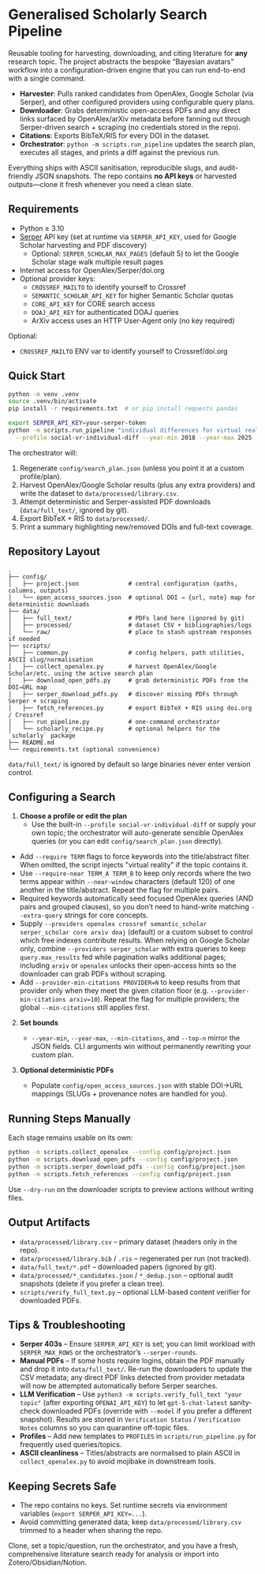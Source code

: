 # Generalised Scholarly Search Pipeline

Reusable tooling for harvesting, downloading, and citing literature for **any** research topic. The project abstracts the bespoke “Bayesian avatars” workflow into a configuration-driven engine that you can run end-to-end with a single command.

- **Harvester**: Pulls ranked candidates from OpenAlex, Google Scholar (via Serper), and other configured providers using configurable query plans.
- **Downloader**: Grabs deterministic open-access PDFs and any direct links surfaced by OpenAlex/arXiv metadata before fanning out through Serper-driven search + scraping (no credentials stored in the repo).
- **Citations**: Exports BibTeX/RIS for every DOI in the dataset.
- **Orchestrator**: `python -m scripts.run_pipeline` updates the search plan, executes all stages, and prints a diff against the previous run.

Everything ships with ASCII sanitisation, reproducible slugs, and audit-friendly JSON snapshots. The repo contains **no API keys** or harvested outputs—clone it fresh whenever you need a clean slate.

## Requirements

- Python ≥ 3.10
- [Serper](https://serper.dev) API key (set at runtime via `SERPER_API_KEY`, used for Google Scholar harvesting and PDF discovery)
  - Optional: `SERPER_SCHOLAR_MAX_PAGES` (default 5) to let the Google Scholar stage walk multiple result pages
- Internet access for OpenAlex/Serper/doi.org
- Optional provider keys:
  - `CROSSREF_MAILTO` to identify yourself to Crossref
  - `SEMANTIC_SCHOLAR_API_KEY` for higher Semantic Scholar quotas
  - `CORE_API_KEY` for CORE search access
  - `DOAJ_API_KEY` for authenticated DOAJ queries
  - ArXiv access uses an HTTP User-Agent only (no key required)

Optional:
- `CROSSREF_MAILTO` ENV var to identify yourself to Crossref/doi.org

## Quick Start

```bash
python -m venv .venv
source .venv/bin/activate
pip install -r requirements.txt  # or pip install requests pandas

export SERPER_API_KEY=your-serper-token
python -m scripts.run_pipeline "individual differences for virtual reality social interactions" \
  --profile social-vr-individual-diff --year-min 2018 --year-max 2025
```

The orchestrator will:
1. Regenerate `config/search_plan.json` (unless you point it at a custom profile/plan).
2. Harvest OpenAlex/Google Scholar results (plus any extra providers) and write the dataset to `data/processed/library.csv`.
3. Attempt deterministic and Serper-assisted PDF downloads (`data/full_text/`, ignored by git).
4. Export BibTeX + RIS to `data/processed/`.
5. Print a summary highlighting new/removed DOIs and full-text coverage.

## Repository Layout

```
.
├── config/
│   ├── project.json              # central configuration (paths, columns, outputs)
│   └── open_access_sources.json  # optional DOI → {url, note} map for deterministic downloads
├── data/
│   ├── full_text/                # PDFs land here (ignored by git)
│   ├── processed/                # dataset CSV + bibliographies/logs
│   └── raw/                      # place to stash upstream responses if needed
├── scripts/
│   ├── common.py                 # config helpers, path utilities, ASCII slug/normalisation
│   ├── collect_openalex.py       # harvest OpenAlex/Google Scholar/etc. using the active search plan
│   ├── download_open_pdfs.py     # grab deterministic PDFs from the DOI→URL map
│   ├── serper_download_pdfs.py   # discover missing PDFs through Serper + scraping
│   ├── fetch_references.py       # export BibTeX + RIS using doi.org / Crossref
│   ├── run_pipeline.py           # one-command orchestrator
│   └── scholarly_recipe.py       # optional helpers for the `scholarly` package
├── README.md
└── requirements.txt (optional convenience)
```

`data/full_text/` is ignored by default so large binaries never enter version control.

## Configuring a Search

1. **Choose a profile or edit the plan**
   - Use the built-in `--profile social-vr-individual-diff` or supply your own topic; the orchestrator will auto-generate sensible OpenAlex queries (or you can edit `config/search_plan.json` directly).
- Add `--require TERM` flags to force keywords into the title/abstract filter. When omitted, the script injects "virtual reality" if the topic contains it.
- Use `--require-near TERM_A TERM_B` to keep only records where the two terms appear within `--near-window` characters (default 120) of one another in the title/abstract. Repeat the flag for multiple pairs.
- Required keywords automatically seed focused OpenAlex queries (AND pairs and grouped clauses), so you don’t need to hand-write matching `--extra-query` strings for core concepts.
- Supply `--providers openalex crossref semantic_scholar serper_scholar core arxiv doaj` (default) or a custom subset to control which free indexes contribute results. When relying on Google Scholar only, combine `--providers serper_scholar` with extra queries to keep `query.max_results` fed while pagination walks additional pages; including `arxiv` or `openalex` unlocks their open-access hints so the downloader can grab PDFs without scraping.
- Add `--provider-min-citations PROVIDER=N` to keep results from that provider only when they meet the given citation floor (e.g. `--provider-min-citations arxiv=10`). Repeat the flag for multiple providers; the global `--min-citations` still applies first.

2. **Set bounds**
   - `--year-min`, `--year-max`, `--min-citations`, and `--top-n` mirror the JSON fields. CLI arguments win without permanently rewriting your custom plan.

3. **Optional deterministic PDFs**
   - Populate `config/open_access_sources.json` with stable DOI→URL mappings (SLUGs + provenance notes are handled for you).

## Running Steps Manually

Each stage remains usable on its own:

```bash
python -m scripts.collect_openalex --config config/project.json
python -m scripts.download_open_pdfs --config config/project.json
python -m scripts.serper_download_pdfs --config config/project.json
python -m scripts.fetch_references --config config/project.json
```

Use `--dry-run` on the downloader scripts to preview actions without writing files.

## Output Artifacts

- `data/processed/library.csv` – primary dataset (headers only in the repo).
- `data/processed/library.bib` / `.ris` – regenerated per run (not tracked).
- `data/full_text/*.pdf` – downloaded papers (ignored by git).
- `data/processed/*_candidates.json` / `*_dedup.json` – optional audit snapshots (delete if you prefer a clean tree).
- `scripts/verify_full_text.py` – optional LLM-based content verifier for downloaded PDFs.

## Tips & Troubleshooting

- **Serper 403s** – Ensure `SERPER_API_KEY` is set; you can limit workload with `SERPER_MAX_ROWS` or the orchestrator’s `--serper-rounds`.
- **Manual PDFs** – If some hosts require logins, obtain the PDF manually and drop it into `data/full_text/`. Re-run the downloaders to update the CSV metadata; any direct PDF links detected from provider metadata will now be attempted automatically before Serper searches.
- **LLM Verification** – Use `python3 -m scripts.verify_full_text "your topic"` (after exporting `OPENAI_API_KEY`) to let `gpt-5-chat-latest` sanity-check downloaded PDFs (override with `--model` if you prefer a different snapshot). Results are stored in `Verification Status` / `Verification Notes` columns so you can quarantine off-topic files.
- **Profiles** – Add new templates to `PROFILES` in `scripts/run_pipeline.py` for frequently used queries/topics.
- **ASCII cleanliness** – Titles/abstracts are normalised to plain ASCII in `collect_openalex.py` to avoid mojibake in downstream tools.

## Keeping Secrets Safe

- The repo contains no keys. Set runtime secrets via environment variables (`export SERPER_API_KEY=...`).
- Avoid committing generated data; keep `data/processed/library.csv` trimmed to a header when sharing the repo.

Clone, set a topic/question, run the orchestrator, and you have a fresh, comprehensive literature search ready for analysis or import into Zotero/Obsidian/Notion.
